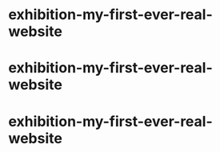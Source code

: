 # exhibition-my-first-ever-real-website
# exhibition-my-first-ever-real-website
# exhibition-my-first-ever-real-website
